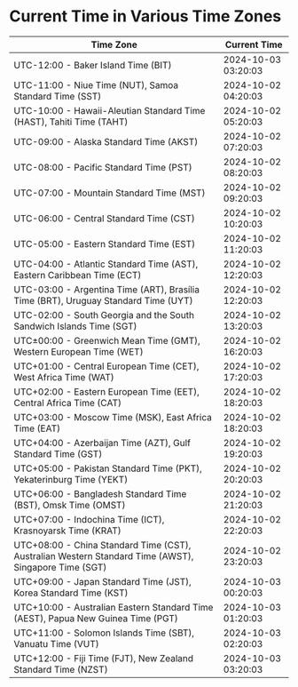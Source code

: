 # Current Time in Various Time Zones

| Time Zone | Current Time |
|-----------|--------------|
| UTC-12:00 - Baker Island Time (BIT) | 2024-10-03 03:20:03 |
| UTC-11:00 - Niue Time (NUT), Samoa Standard Time (SST) | 2024-10-02 04:20:03 |
| UTC-10:00 - Hawaii-Aleutian Standard Time (HAST), Tahiti Time (TAHT) | 2024-10-02 05:20:03 |
| UTC-09:00 - Alaska Standard Time (AKST) | 2024-10-02 07:20:03 |
| UTC-08:00 - Pacific Standard Time (PST) | 2024-10-02 08:20:03 |
| UTC-07:00 - Mountain Standard Time (MST) | 2024-10-02 09:20:03 |
| UTC-06:00 - Central Standard Time (CST) | 2024-10-02 10:20:03 |
| UTC-05:00 - Eastern Standard Time (EST) | 2024-10-02 11:20:03 |
| UTC-04:00 - Atlantic Standard Time (AST), Eastern Caribbean Time (ECT) | 2024-10-02 12:20:03 |
| UTC-03:00 - Argentina Time (ART), Brasília Time (BRT), Uruguay Standard Time (UYT) | 2024-10-02 12:20:03 |
| UTC-02:00 - South Georgia and the South Sandwich Islands Time (SGT) | 2024-10-02 13:20:03 |
| UTC±00:00 - Greenwich Mean Time (GMT), Western European Time (WET) | 2024-10-02 16:20:03 |
| UTC+01:00 - Central European Time (CET), West Africa Time (WAT) | 2024-10-02 17:20:03 |
| UTC+02:00 - Eastern European Time (EET), Central Africa Time (CAT) | 2024-10-02 18:20:03 |
| UTC+03:00 - Moscow Time (MSK), East Africa Time (EAT) | 2024-10-02 18:20:03 |
| UTC+04:00 - Azerbaijan Time (AZT), Gulf Standard Time (GST) | 2024-10-02 19:20:03 |
| UTC+05:00 - Pakistan Standard Time (PKT), Yekaterinburg Time (YEKT) | 2024-10-02 20:20:03 |
| UTC+06:00 - Bangladesh Standard Time (BST), Omsk Time (OMST) | 2024-10-02 21:20:03 |
| UTC+07:00 - Indochina Time (ICT), Krasnoyarsk Time (KRAT) | 2024-10-02 22:20:03 |
| UTC+08:00 - China Standard Time (CST), Australian Western Standard Time (AWST), Singapore Time (SGT) | 2024-10-02 23:20:03 |
| UTC+09:00 - Japan Standard Time (JST), Korea Standard Time (KST) | 2024-10-03 00:20:03 |
| UTC+10:00 - Australian Eastern Standard Time (AEST), Papua New Guinea Time (PGT) | 2024-10-03 01:20:03 |
| UTC+11:00 - Solomon Islands Time (SBT), Vanuatu Time (VUT) | 2024-10-03 02:20:03 |
| UTC+12:00 - Fiji Time (FJT), New Zealand Standard Time (NZST) | 2024-10-03 03:20:03 |
